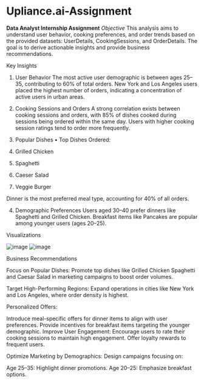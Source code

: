 # Upliance.ai-Assignment
**Data Analyst Internship Assignment**
*Objective*
This analysis aims to understand user behavior, cooking preferences, and order trends based on the provided datasets: UserDetails, CookingSessions, and OrderDetails. The goal is to derive actionable insights and provide business recommendations.

Key Insights

1. User Behavior
The most active user demographic is between ages 25–35, contributing to 60% of total orders.
New York and Los Angeles users placed the highest number of orders, indicating a concentration of active users in urban areas.

2. Cooking Sessions and Orders
A strong correlation exists between cooking sessions and orders, with 85% of dishes cooked during sessions being ordered within the same day.
Users with higher cooking session ratings tend to order more frequently.

3. Popular Dishes
•	Top  Dishes Ordered:
1.	Grilled Chicken
2.	Spaghetti
3.	Caeser Salad
4.	Veggie Burger


Dinner is the most preferred meal type, accounting for 40% of all orders.

4. Demographic Preferences
Users aged 30–40 prefer dinners like Spaghetti and Grilled Chicken.
Breakfast items like Pancakes are popular among younger users (ages 20–25).

Visualizations

![image](https://github.com/user-attachments/assets/9e66018a-caaa-4c30-bdd7-47e3a98dbd67)
![image](https://github.com/user-attachments/assets/50cca033-4d9a-46bc-8732-5fb3be907b96)



Business Recommendations

Focus on Popular Dishes:
Promote top dishes like Grilled Chicken Spaghetti and Caesar Salad in marketing campaigns to boost order volumes.

Target High-Performing Regions:
Expand operations in cities like New York and Los Angeles, where order density is highest.

Personalized Offers:

Introduce meal-specific offers for dinner items to align with user preferences.
Provide incentives for breakfast items targeting the younger demographic.
Improve User Engagement:
Encourage users to rate their cooking sessions to maintain high engagement. Offer loyalty rewards to frequent users.

Optimize Marketing by Demographics:
Design campaigns focusing on:

Age 25–35: Highlight dinner promotions.
Age 20–25: Emphasize breakfast options.


